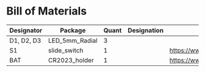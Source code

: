 # Bill of Materials

| Designator         | Package                                          | Quant | Designation        | Example Supplier                                                            |
| ------------------ | ------------------------------------------------ | ----- | ------------------ | --------------------------------------------------------------------------- |
| D1, D2, D3         | LED_5mm_Radial                                   | 3     |                    |  |
| S1                 | slide_switch                                     | 1     |                    | <https://www.amazon.co.uk/gp/product/B06XK9V582> |
| BAT                | CR2023_holder                                    | 1     |                    | <https://www.aliexpress.com/item/32739802992.html> |
